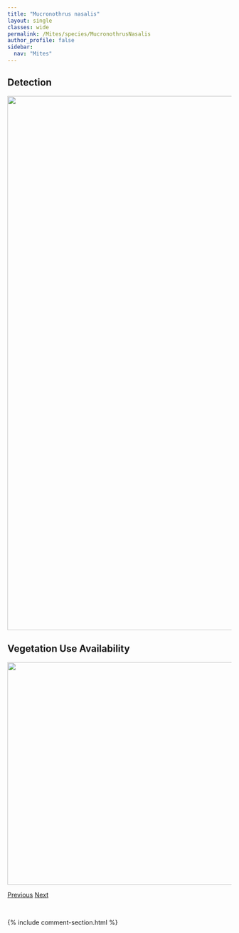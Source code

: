 ```yaml
---
title: "Mucronothrus nasalis"
layout: single
classes: wide
permalink: /Mites/species/MucronothrusNasalis
author_profile: false
sidebar:
  nav: "Mites"
---
```


<h2>Detection</h2>

<a href="https://drive.google.com/uc?export=view&id=1MHkeQvd1dV1RVRyyH3VL5MzRKQxF83gt">
<img src="https://drive.google.com/uc?export=view&id=1MHkeQvd1dV1RVRyyH3VL5MzRKQxF83gt" height = "1200" width = "800">
</a>


<h2>Vegetation Use Availability</h2>

<a href="https://drive.google.com/uc?export=view&id=1VkWZUCm3x8fKHZ1Oa6wXaP9e3j1UudiV">
<img src="https://drive.google.com/uc?export=view&id=1VkWZUCm3x8fKHZ1Oa6wXaP9e3j1UudiV" height = "500" width = "1000">
</a>


<a href="/DevelopmentWebsite/Mites/species/MoritzoppiaSp1DEW" class="pagination--pager" title="Moritzoppia sp. 1 DEW">Previous</a> <a href="/DevelopmentWebsite/Mites/species/MultioppiaSp1DEW" class="pagination--pager" title="Multioppia sp. 1 DEW">Next</a>

<p>&nbsp;</p>

{% include comment-section.html %}
